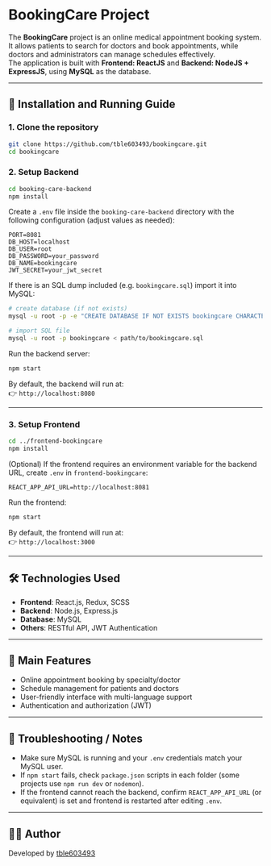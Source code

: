 # BookingCare Project

The **BookingCare** project is an online medical appointment booking system.  
It allows patients to search for doctors and book appointments, while doctors and administrators can manage schedules effectively.  
The application is built with **Frontend: ReactJS** and **Backend: NodeJS + ExpressJS**, using **MySQL** as the database.

---

## 🚀 Installation and Running Guide

### 1. Clone the repository

```bash
git clone https://github.com/tble603493/bookingcare.git
cd bookingcare
```

### 2. Setup Backend

```bash
cd booking-care-backend
npm install
```

Create a `.env` file inside the `booking-care-backend` directory with the following configuration (adjust values as needed):

```
PORT=8081
DB_HOST=localhost
DB_USER=root
DB_PASSWORD=your_password
DB_NAME=bookingcare
JWT_SECRET=your_jwt_secret
```

If there is an SQL dump included (e.g. `bookingcare.sql`) import it into MySQL:

```bash
# create database (if not exists)
mysql -u root -p -e "CREATE DATABASE IF NOT EXISTS bookingcare CHARACTER SET utf8mb4 COLLATE utf8mb4_unicode_ci;"

# import SQL file
mysql -u root -p bookingcare < path/to/bookingcare.sql
```

Run the backend server:

```bash
npm start
```

By default, the backend will run at:  
👉 `http://localhost:8080`

---

### 3. Setup Frontend

```bash
cd ../frontend-bookingcare
npm install
```

(Optional) If the frontend requires an environment variable for the backend URL, create `.env` in `frontend-bookingcare`:

```
REACT_APP_API_URL=http://localhost:8081
```

Run the frontend:

```bash
npm start
```

By default, the frontend will run at:  
👉 `http://localhost:3000`

---

## 🛠 Technologies Used

-   **Frontend**: React.js, Redux, SCSS
-   **Backend**: Node.js, Express.js
-   **Database**: MySQL
-   **Others**: RESTful API, JWT Authentication

---

## 📌 Main Features

-   Online appointment booking by specialty/doctor
-   Schedule management for patients and doctors
-   User-friendly interface with multi-language support
-   Authentication and authorization (JWT)

---

## 🧰 Troubleshooting / Notes

-   Make sure MySQL is running and your `.env` credentials match your MySQL user.
-   If `npm start` fails, check `package.json` scripts in each folder (some projects use `npm run dev` or `nodemon`).
-   If the frontend cannot reach the backend, confirm `REACT_APP_API_URL` (or equivalent) is set and frontend is restarted after editing `.env`.

---

## 👨‍💻 Author

Developed by [tble603493](https://github.com/tble603493)
